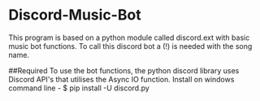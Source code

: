# Discord-Music-Bot
This program is based on a python module called discord.ext with basic music bot functions. To call this discord bot a (!) is needed with the song name.

##Required
To use the bot functions, the python discord library uses Discord API's that utilises the Async IO function.
Install on windows command line - $ pip install -U discord.py
